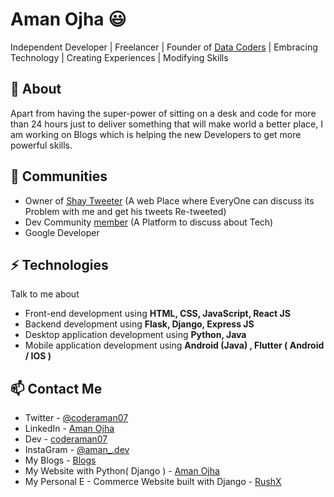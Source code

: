 # Aman Ojha 😃
Independent Developer | Freelancer | Founder of [Data Coders](https://github.com/Data-Coders) | Embracing Technology | Creating Experiences | Modifying Skills

## 🧐 About
Apart from having the super-power of sitting on a desk and code for more than 24 hours just to deliver something that will make world a better place, I am working on Blogs which is helping the new Developers to get more powerful skills.

## 👯 Communities
- Owner of [Shay Tweeter](https://twitter.com/shaytweeter) (A web Place where EveryOne can discuss its Problem with me and get his tweets Re-tweeted)
- Dev Community [member](//dev.to/coderaman07) (A Platform to discuss about Tech)
- Google Developer

## ⚡ Technologies
Talk to me about
- Front-end development using **HTML, CSS, JavaScript, React JS**
- Backend development using **Flask, Django, Express JS**
- Desktop application development using **Python, Java**
- Mobile application development using **Android (Java) , Flutter ( Android / IOS )**

## 📫 Contact Me
- Twitter - [@coderaman07](https://twitter.com/coderaman07)
- LinkedIn - [Aman Ojha](https://in.linkedin.com/in/coderaman07)
- Dev - [coderaman07](https://dev.to/coderaman07)
- InstaGram - [@aman_.dev](//instagram.com/aman_.dev)
- My Blogs - [Blogs](//flutterpy.ml)
- My Website with Python( Django ) - [Aman Ojha](//amanojha.pythonanywhere.com)
- My Personal E - Commerce Website built with Django - [RushX](https://rushx.pythonanywhere.com)

